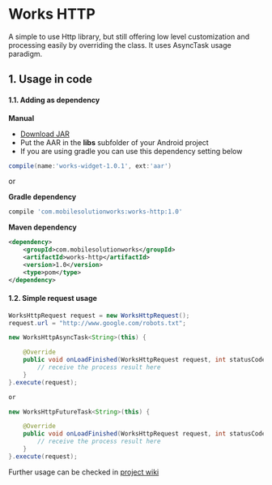 # Works HTTP

A simple to use Http library, but still offering low level customization and processing easily by overriding the class. It uses AsyncTask usage paradigm.

## 1. Usage in code

#### 1.1. Adding as dependency

**Manual**
 * [Download JAR](https://github.com/yunarta/works-http/releases/download/v1.0.0/works-http-1.0.jar)
 * Put the AAR in the **libs** subfolder of your Android project
 * If you are using gradle you can use this dependency setting below
``` groovy
compile(name:'works-widget-1.0.1', ext:'aar')
```

or

**Gradle dependency**

``` groovy
compile 'com.mobilesolutionworks:works-http:1.0'
```

**Maven dependency**

``` xml
<dependency>
	<groupId>com.mobilesolutionworks</groupId>
	<artifactId>works-http</artifactId>
	<version>1.0</version>
	<type>pom</type>
</dependency>
```

#### 1.2. Simple request usage
```java
WorksHttpRequest request = new WorksHttpRequest();
request.url = "http://www.google.com/robots.txt";

new WorksHttpAsyncTask<String>(this) {

    @Override
    public void onLoadFinished(WorksHttpRequest request, int statusCode, String data) {
        // receive the process result here
    }
}.execute(request);

or

new WorksHttpFutureTask<String>(this) {

    @Override
    public void onLoadFinished(WorksHttpRequest request, int statusCode, String data) {
        // receive the process result here
    }
}.execute(request);
```

Further usage can be checked in [project wiki](https://github.com/yunarta/works-http/wiki)

